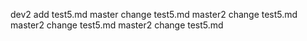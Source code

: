 dev2 add test5.md
master change test5.md
master2 change test5.md
master2 change test5.md
master2 change test5.md

